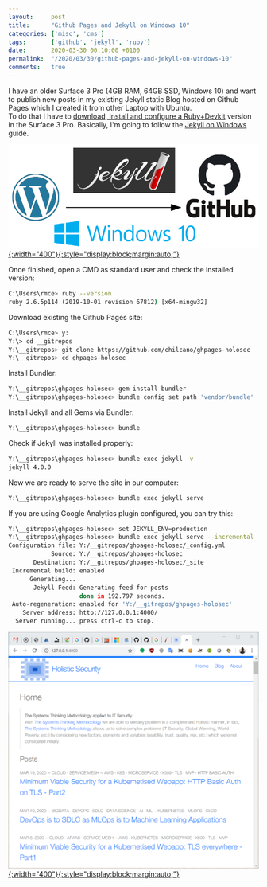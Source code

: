 ```yaml
---
layout:     post
title:      "Github Pages and Jekyll on Windows 10"
categories: ['misc', 'cms'] 
tags:       ['github', 'jekyll', 'ruby']
date:       2020-03-30 00:10:00 +0100
permalink:  "/2020/03/30/github-pages-and-jekyll-on-windows-10"
comments:   true
---
```

I have an older Surface 3 Pro (4GB RAM, 64GB SSD, Windows 10) and want to publish new posts in my existing Jekyll static Blog hosted on Github Pages which I created it from other Laptop with Ubuntu.   
To do that I have to [download, install and configure a Ruby+Devkit](https://rubyinstaller.org/downloads) version in the Surface 3 Pro. Basically, I'm going to follow the [Jekyll on Windows](https://jekyllrb.com/docs/installation/windows) guide.

[![](/assets/blog20200330/20200330-github-pages-and-jekyll-on-windows-10-1.png){:width="400"}{:style="display:block;margin:auto;"}](/assets/blog20200330/20200330-github-pages-and-jekyll-on-windows-10-1.png.png)

<!-- more -->
 
Once finished, open a CMD as standard user and check the installed version:

```sh
C:\Users\rmce> ruby --version
ruby 2.6.5p114 (2019-10-01 revision 67812) [x64-mingw32]
```
 
Download existing the Github Pages site:

```sh
C:\Users\rmce> y:
Y:\> cd __gitrepos
Y:\__gitrepos> git clone https://github.com/chilcano/ghpages-holosec
Y:\__gitrepos> cd ghpages-holosec
```

Install Bundler:

```sh
Y:\__gitrepos\ghpages-holosec> gem install bundler
Y:\__gitrepos\ghpages-holosec> bundle config set path 'vendor/bundle'
```

Install Jekyll and all Gems via Bundler:

```sh
Y:\__gitrepos\ghpages-holosec> bundle 
```

Check if Jekyll was installed properly:

```sh
Y:\__gitrepos\ghpages-holosec> bundle exec jekyll -v
jekyll 4.0.0
```

Now we are ready to serve the site in our computer:

```sh
Y:\__gitrepos\ghpages-holosec> bundle exec jekyll serve
```

If you are using Google Analytics plugin configured, you can try this:

```sh
Y:\__gitrepos\ghpages-holosec> set JEKYLL_ENV=production 
Y:\__gitrepos\ghpages-holosec> bundle exec jekyll serve --incremental --watch 
Configuration file: Y:/__gitrepos/ghpages-holosec/_config.yml
            Source: Y:/__gitrepos/ghpages-holosec
       Destination: Y:/__gitrepos/ghpages-holosec/_site
 Incremental build: enabled
      Generating...
       Jekyll Feed: Generating feed for posts
                    done in 192.797 seconds.
 Auto-regeneration: enabled for 'Y:/__gitrepos/ghpages-holosec'
    Server address: http://127.0.0.1:4000/
  Server running... press ctrl-c to stop.
```

[![](/assets/blog20200330/20200330-github-pages-and-jekyll-on-windows-10-2.png){:width="400"}{:style="display:block;margin:auto;"}](/assets/blog20200330/20200330-github-pages-and-jekyll-on-windows-10-2.png.png)
